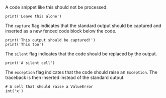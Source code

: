 A code snippet like this should not be processed:

```
print('Leave this alone')
```

The `capture` flag indicates that the standard output should be captured and inserted as a new fenced code block below the code.

``` { .python capture }
print('This output should be captured!')
print('This too')
```

The `silent` flag indicates that the code should be replaced by the output.

``` { .python silent }
print('A silent cell')
```

The `exception` flag indicates that the code should raise an `Exception`. The traceback is then inserted instead of the standard output.


``` { .python capture exception }
# A cell that should raise a ValueError
int('x')
```

